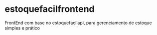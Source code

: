 # estoquefacilfrontend
FrontEnd com base no estoquefacilapi, para gerenciamento de estoque simples e prático
